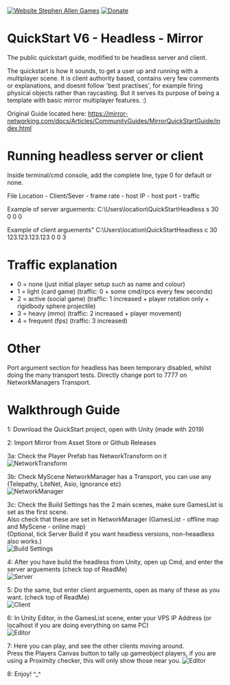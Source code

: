 [![Website Stephen Allen Games](http://www.stephenallengames.co.uk/images/logo.gif)](http://www.stephenallengames.co.uk)
[![Donate](https://img.shields.io/badge/Donate-PayPal-green.svg)](https://www.paypal.com/cgi-bin/webscr?cmd=_donations&business=9PUGQGE4XDE4C&currency_code=GBP)


# QuickStart V6 - Headless - Mirror
 The public quickstart guide, modified to be headless server and client.
 
 The quickstart is how it sounds, to get a user up and running with a multiplayer scene.
 It is client authority based, contains very few comments or explanations, and doesnt follow 'best practises', for example firing physical objects rather than raycasting.
 But it serves its purpose of being a template with basic mirror multiplayer features.  :)

 Original Guide located here:
 https://mirror-networking.com/docs/Articles/CommunityGuides/MirrorQuickStartGuide/index.html
 

# Running headless server or client

Inside terminal/cmd console, add the complete line, type 0 for default or none.

File Location - Client/Sever - frame rate - host IP - host port - traffic
      
Example of server arguements:
C:\Users\location\QuickStartHeadless s 30 0 0 0

Example of client arguements"
C:\Users\location\QuickStartHeadless c 30 123.123.123.123 0 0 3

# Traffic explanation
- 0 = none  (just initial player setup such as name and colour)
- 1 = light  (card game) (traffic: 0 + some cmd/rpcs every few seconds)
- 2 = active  (social game) (traffic: 1 increased + player rotation only + rigidbody sphere projectile)
- 3 = heavy  (mmo) (traffic: 2 increased + player movement)
- 4 = frequent (fps) (traffic: 3 increased)

# Other
Port argument section for headless has been temporary disabled, whilst doing the many transport tests.
Directly change port to 7777 on NetworkManagers Transport.

# Walkthrough Guide
1: Download the QuickStart project, open with Unity (made with 2019)

2: Import Mirror from Asset Store or Github Releases<br/>

3a: Check the Player Prefab has NetworkTransform on it<br/>
![NetworkTransform](https://user-images.githubusercontent.com/57072365/101388283-a1d20b80-38b7-11eb-9adf-28a24ad1a63a.jpg)

3b: Check MyScene NetworkManager has a Transport, you can use any (Telepathy, LiteNet, Asio, Ignorance etc)<br/>
![NetworkManager](https://user-images.githubusercontent.com/57072365/101388278-a0084800-38b7-11eb-8462-bcb47933e91a.jpg)

3c: Check the Build Settings has the 2 main scenes, make sure GamesList is set as the first scene.<br/>
Also check that these are set in NetworkManager (GamesList - offline map and MyScene - online map)<br/>
(Optional, tick Server Build if you want headless versions, non-heaadless also works.)<br/>
![Build Settings](https://user-images.githubusercontent.com/57072365/101388267-9da5ee00-38b7-11eb-9193-f4b5cea34c0d.jpg)

4: After you have build the headless from Unity, open up Cmd, and enter the server arguements (check top of ReadMe)<br/>
![Server](https://user-images.githubusercontent.com/57072365/101390515-dabfaf80-38ba-11eb-924c-d8237ca96850.jpg)

5: Do the same, but enter client arguements, open as many of these as you want. (check top of ReadMe)<br/>
![Client](https://user-images.githubusercontent.com/57072365/101390526-ddbaa000-38ba-11eb-9674-af4c37d92417.jpg)

6: In Unity Editor, in the GamesList scene, enter your VPS IP Address (or localhost if you are doing everything on same PC)<br/>
![Editor](https://user-images.githubusercontent.com/57072365/101390528-e01cfa00-38ba-11eb-8562-ff90f7be64ef.jpg)

7: Here you can play, and see the other clients moving around.<br/>
Press the Players Canvas button to tally up gameobject players, if you are using a Proximity checker, this will only show those near you.
![Editor](https://user-images.githubusercontent.com/57072365/101390533-e27f5400-38ba-11eb-84c5-6eb3bfbbe302.jpg)

8: Enjoy!  ^_^
